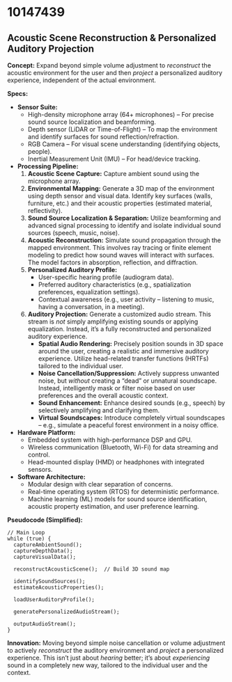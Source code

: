 # 10147439

## Acoustic Scene Reconstruction & Personalized Auditory Projection

**Concept:** Expand beyond simple volume adjustment to *reconstruct* the acoustic environment for the user and then *project* a personalized auditory experience, independent of the actual environment.

**Specs:**

*   **Sensor Suite:**
    *   High-density microphone array (64+ microphones) – For precise sound source localization and beamforming.
    *   Depth sensor (LiDAR or Time-of-Flight) – To map the environment and identify surfaces for sound reflection/refraction.
    *   RGB Camera – For visual scene understanding (identifying objects, people).
    *   Inertial Measurement Unit (IMU) – For head/device tracking.
*   **Processing Pipeline:**
    1.  **Acoustic Scene Capture:** Capture ambient sound using the microphone array.
    2.  **Environmental Mapping:** Generate a 3D map of the environment using depth sensor and visual data.  Identify key surfaces (walls, furniture, etc.) and their acoustic properties (estimated material, reflectivity).
    3.  **Sound Source Localization & Separation:**  Utilize beamforming and advanced signal processing to identify and isolate individual sound sources (speech, music, noise).
    4.  **Acoustic Reconstruction:** Simulate sound propagation through the mapped environment. This involves ray tracing or finite element modeling to predict how sound waves will interact with surfaces.  The model factors in absorption, reflection, and diffraction.
    5.  **Personalized Auditory Profile:**
        *   User-specific hearing profile (audiogram data).
        *   Preferred auditory characteristics (e.g., spatialization preferences, equalization settings).
        *   Contextual awareness (e.g., user activity – listening to music, having a conversation, in a meeting).
    6.  **Auditory Projection:** Generate a customized audio stream. This stream is *not* simply amplifying existing sounds or applying equalization.  Instead, it’s a fully reconstructed and personalized auditory experience.
        *   **Spatial Audio Rendering:**  Precisely position sounds in 3D space around the user, creating a realistic and immersive auditory experience.  Utilize head-related transfer functions (HRTFs) tailored to the individual user.
        *   **Noise Cancellation/Suppression:**  Actively suppress unwanted noise, but *without* creating a “dead” or unnatural soundscape.  Instead, intelligently mask or filter noise based on user preferences and the overall acoustic context.
        *   **Sound Enhancement:**  Enhance desired sounds (e.g., speech) by selectively amplifying and clarifying them.
        *   **Virtual Soundscapes:**  Introduce completely virtual soundscapes – e.g., simulate a peaceful forest environment in a noisy office.
*   **Hardware Platform:**
    *   Embedded system with high-performance DSP and GPU.
    *   Wireless communication (Bluetooth, Wi-Fi) for data streaming and control.
    *   Head-mounted display (HMD) or headphones with integrated sensors.
*   **Software Architecture:**
    *   Modular design with clear separation of concerns.
    *   Real-time operating system (RTOS) for deterministic performance.
    *   Machine learning (ML) models for sound source identification, acoustic property estimation, and user preference learning.

**Pseudocode (Simplified):**

```
// Main Loop
while (true) {
  captureAmbientSound();
  captureDepthData();
  captureVisualData();

  reconstructAcousticScene();  // Build 3D sound map

  identifySoundSources();
  estimateAcousticProperties();

  loadUserAuditoryProfile();

  generatePersonalizedAudioStream();

  outputAudioStream();
}
```

**Innovation:**  Moving beyond simple noise cancellation or volume adjustment to actively *reconstruct* the auditory environment and *project* a personalized experience.  This isn’t just about *hearing* better; it’s about *experiencing* sound in a completely new way, tailored to the individual user and the context.